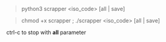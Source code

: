 > python3 scrapper <iso_code> [all | save] 

> chmod +x scrapper ; ./scrapper <iso_code> [all | save]

ctrl-c to stop with **all** parameter

